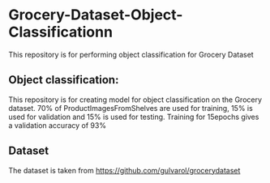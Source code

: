 # Grocery-Dataset-Object-Classificationn
This repository is for performing object classification for Grocery Dataset

## Object classification:
 This repository is for creating model for object classification on the Grocery dataset. 70% of ProductImagesFromShelves are used for training, 15% is used for validation and 15% is used for testing. 
 Training for 15epochs gives a validation accuracy of 93%
 
 ## Dataset
 The dataset is taken from https://github.com/gulvarol/grocerydataset